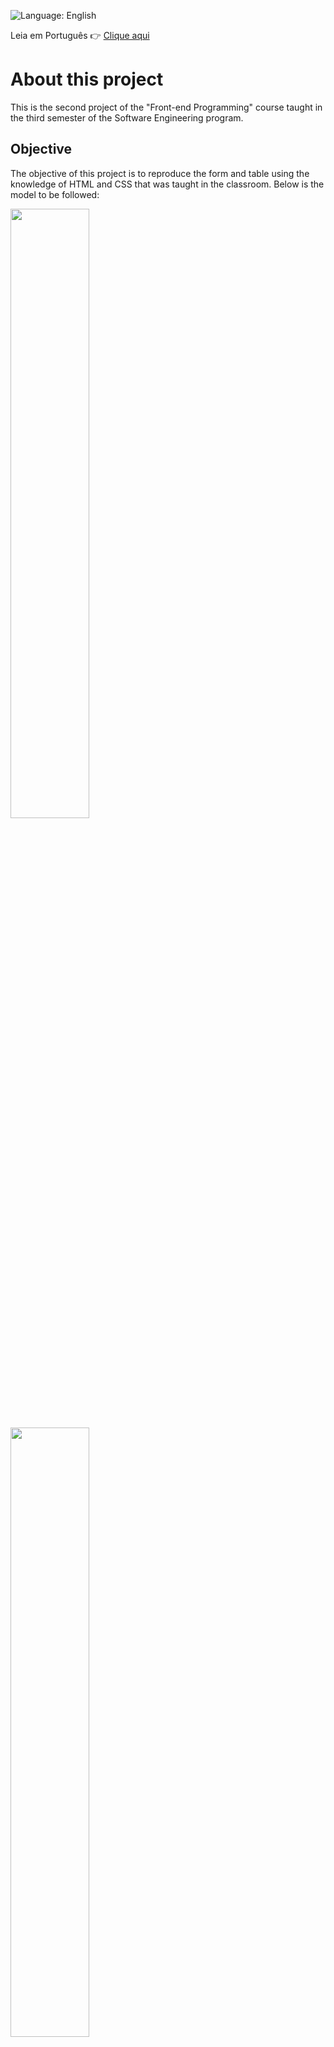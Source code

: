 ![Language: English](https://img.shields.io/badge/Language-English-blue.svg)

Leia em Português 👉 [Clique aqui](https://github.com/LucasCatuyama/Tabela-e-formulario/blob/main/README-pt-br.md)

# About this project
This is the second project of the "Front-end Programming" course taught in the third semester of the Software Engineering program.

## Objective
The objective of this project is to reproduce the form and table using the knowledge of HTML and CSS that was taught in the classroom. Below is the model to be followed:

<img src="https://github.com/LucasCatuyama/Tabela-e-formulario/assets/67424170/54ca0b71-a569-4b41-bff1-31ed7d4bb7be" width="50%">
<img src="https://github.com/LucasCatuyama/Tabela-e-formulario/assets/67424170/6fa0fe90-ae64-4b64-b7ee-a490a4419eb2" width="50%">

## Project status
✔️ Complete

## Final result
![Screenshot 2024-03-07 023109](https://github.com/LucasCatuyama/Tabela-e-formulario/assets/67424170/ddf249d6-8443-4ccb-8853-0cbee378d665)

View on Vercel 👉 [Click here](https://tabela-e-formulario-ti2b.vercel.app/)<br>
View on Github Pages 👉 [Click here](https://lucascatuyama.github.io/Tabela-e-formulario/)
